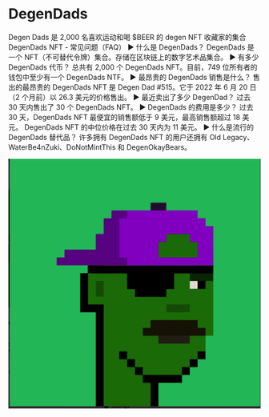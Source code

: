 # DegenDads

Degen Dads 是 2,000 名喜欢运动和喝 $BEER 的 degen NFT 收藏家的集合DegenDads NFT - 常见问题（FAQ）
▶ 什么是 DegenDads？
DegenDads 是一个 NFT（不可替代令牌）集合。存储在区块链上的数字艺术品集合。
▶ 有多少 DegenDads 代币？
总共有 2,000 个 DegenDads NFT。目前，749 位所有者的钱包中至少有一个 DegenDads NTF。
▶ 最昂贵的 DegenDads 销售是什么？
售出的最昂贵的 DegenDads NFT 是 Degen Dad #515。它于 2022 年 6 月 20 日（2 个月前）以 26.3 美元的价格售出。
▶ 最近卖出了多少 DegenDad？
过去 30 天内售出了 30 个 DegenDads NFT。
▶ DegenDads 的费用是多少？
过去 30 天，DegenDads NFT 最便宜的销售额低于 9 美元，最高销售额超过 18 美元。 DegenDads NFT 的中位价格在过去 30 天内为 11 美元。
▶ 什么是流行的 DegenDads 替代品？
许多拥有 DegenDads NFT 的用户还拥有 Old Legacy、WaterBe4nZuki、DoNotMintThis 和 DegenOkayBears。

![nft](微信截图_20220902195804.png)
